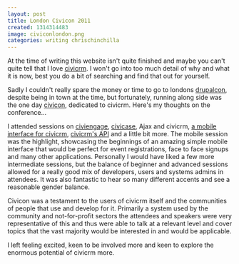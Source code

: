 ```yaml
---
layout: post
title: London Civicon 2011
created: 1314314483
image: civiconlondon.png
categories: writing chrischinchilla
---
```


At the time of writing this website isn't quite finished and maybe you can't quite tell that I love <a href="http://www.civicrm.org" target="_blank">civicrm</a>. I won't go into too much detail of why and what it is now, best you do a bit of searching and find that out for yourself.

Sadly I couldn't really spare the money or time to go to londons <a href="http://london2011.drupal.org/" target="_blank">drupalcon</a>, despite being in town at the time, but fortunately, running along side was the one day <a href="http://london2011.civicrm.org" target="_blank">civicon</a>, dedicated to civicrm. Here's my thoughts on the conference...

I attended sessions on <a href="http://en.flossmanuals.net/civicrm/ch056_what-is-civiengage/" target="_blank">civiengage</a>, <a href="http://civicrm.org/civicase" target="_blank">civicase</a>, Ajax and civicrm, <a href="http://civicrm.org/blogs/mbriney/civimobile-concept" target="_blank">a mobile interface for civicrm</a>, <a href="http://civicrm.org/API_version_3" target="_blank">civicrm's API</a> and a little bit more. The mobile session was the highlight, showcasing the beginnings of an amazing simple mobile interface that would be perfect for event registrations, face to face signups and many other applications. Personally I would have liked a few more intermediate sessions, but the balance of beginner and advanced sessions allowed for a really good mix of developers, users and systems admins in attendees. It was also fantastic to hear so many different accents and see a reasonable gender balance.

Civicon was a testament to the users of civicrm itself and the communities of people that use and develop for it. Primarily a system used by the community and not-for-profit sectors the attendees and speakers were very representative of this and thus were able to talk at a relevant level and cover topics that the vast majority would be interested in and would be applicable.

I left feeling excited, keen to be involved more and keen to explore the enormous potential of civicrm more.

